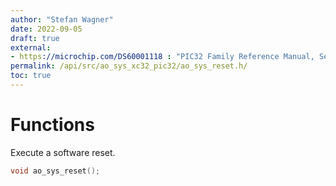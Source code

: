```yaml
---
author: "Stefan Wagner"
date: 2022-09-05
draft: true
external:
- https://microchip.com/DS60001118 : "PIC32 Family Reference Manual, Section 7, Resets"
permalink: /api/src/ao_sys_xc32_pic32/ao_sys_reset.h/
toc: true
---
```


# Functions

Execute a software reset.

```c
void ao_sys_reset();
```
